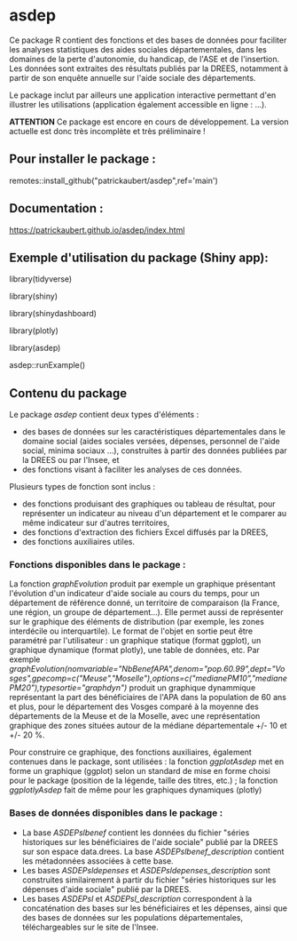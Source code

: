 # asdep

Ce package R contient des fonctions et des bases de données pour faciliter les analyses statistiques des aides sociales départementales, dans les domaines de la perte d'autonomie, du handicap, de l'ASE et de l'insertion. Les données sont extraites des résultats publiés par la DREES, notamment à partir de son enquête annuelle sur l'aide sociale des départements.

Le package inclut par ailleurs une application interactive permettant d'en illustrer les utilisations (application également accessible en ligne : ...).

**ATTENTION** Ce package est encore en cours de développement. La version actuelle est donc très incomplète et très préliminaire !

## Pour installer le package :

remotes::install_github("patrickaubert/asdep",ref='main')

## Documentation :

https://patrickaubert.github.io/asdep/index.html

## Exemple d'utilisation du package (Shiny app):

library(tidyverse)

library(shiny)

library(shinydashboard)

library(plotly)

library(asdep)

asdep::runExample()

## Contenu du package

Le package *asdep* contient deux types d'éléments :

* des bases de données sur les caractéristiques départementales dans le domaine social (aides sociales versées, dépenses, personnel de l'aide social, minima sociaux ...), construites à partir des données publiées par la DREES ou par l'Insee, et
* des fonctions visant à faciliter les analyses de ces données.

Plusieurs types de fonction sont inclus :

- des fonctions produisant des graphiques ou tableau de résultat, pour représenter un indicateur au niveau d'un département et le comparer au même indicateur sur d'autres territoires,
- des fonctions d'extraction des fichiers Excel diffusés par la DREES,
- des fonctions auxiliaires utiles.

### Fonctions disponibles dans le package :

La fonction *graphEvolution* produit par exemple un graphique présentant l'évolution d'un indicateur d'aide sociale au cours du temps, pour un département de référence donné, un territoire de comparaison (la France, une région, un groupe de département...). Elle permet aussi de représenter sur le graphique des éléments de distribution (par exemple, les zones interdécile ou interquartile). Le format de l'objet en sortie peut être paramétré par l'utilisateur : un graphique statique (format ggplot), un graphique dynamique (format plotly), une table de données, etc. Par exemple *graphEvolution(nomvariable="NbBenefAPA",denom="pop.60.99",dept="Vosges",gpecomp=c("Meuse","Moselle"),options=c("medianePM10","medianePM20"),typesortie="graphdyn")* produit un graphique dynammique représentant la part des bénéficiaires de l'APA dans la population de 60 ans et plus, pour le département des Vosges comparé à la moyenne des départements de la Meuse et de la Moselle, avec une représentation graphique des zones situées autour de la médiane départementale +/- 10 et +/- 20 %.

Pour construire ce graphique, des fonctions auxiliaires, également contenues dans le package, sont utilisées : la fonction *ggplotAsdep* met en forme un graphique (ggplot) selon un standard de mise en forme choisi pour le package (position de la légende, taille des titres, etc.) ;
la fonction *ggplotlyAsdep* fait de même pour les graphiques dynamiques (plotly)

### Bases de données disponibles dans le package :

* La base *ASDEPslbenef* contient les données du fichier "séries historiques sur les bénéficiaires de l'aide sociale" publié par la DREES sur son espace data.drees. La base *ASDEPslbenef_description* contient les métadonnées associées à cette base.
* Les bases *ASDEPsldepenses* et *ASDEPsldepenses_description* sont construites similairement à partir du fichier "séries historiques sur les dépenses d'aide sociale" publié par la DREES.
* Les bases *ASDEPsl* et *ASDEPsl_description* correspondent à la concaténation des bases sur les bénéficiaires et les dépenses, ainsi que des bases de données sur les populations départementales, téléchargeables sur le site de l'Insee.



